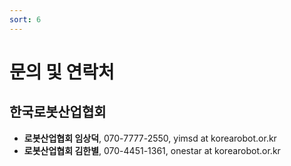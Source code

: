 ```yaml
---
sort: 6
---
```


# 문의 및 연락처

## 한국로봇산업협회
- **로봇산업협회 임상덕**, 070-7777-2550, yimsd at korearobot.or.kr
- **로봇산업협회 김한별**, 070-4451-1361, onestar at korearobot.or.kr
